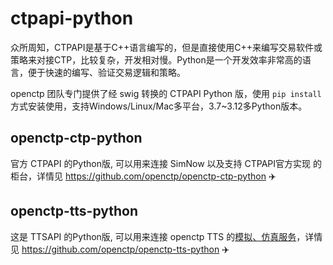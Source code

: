 # ctpapi-python

众所周知，CTPAPI是基于C++语言编写的，但是直接使用C++来编写交易软件或策略来对接CTP，比较复杂，开发相对慢。Python是一个开发效率非常高的语言，便于快速的编写、验证交易逻辑和策略。

openctp 团队专门提供了经 swig 转换的 CTPAPI Python 版，使用 `pip install` 方式安装使用，支持Windows/Linux/Mac多平台，3.7~3.12多Python版本。

## openctp-ctp-python
官方 CTPAPI 的Python版, 可以用来连接 SimNow 以及支持 CTPAPI官方实现 的柜台，详情见 https://github.com/openctp/openctp-ctp-python :airplane:

## openctp-tts-python
这是 TTSAPI 的Python版, 可以用来连接 openctp TTS 的[模拟、仿真服务](http://121.37.80.177:50080/)，详情见 https://github.com/openctp/openctp-tts-python :airplane:
